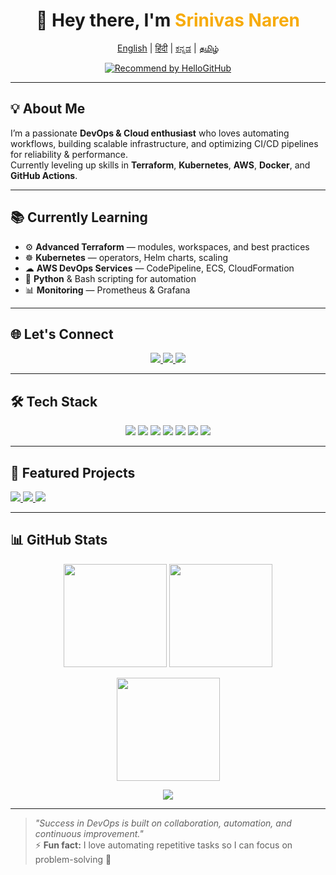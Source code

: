 <!-- 🎯 PROFILE HEADER -->
<h1 align="center">🚀 Hey there, I'm <span style="color:#F7AB0A;">Srinivas Naren</span></h1>

<!-- 🌐 Language Selector -->
<p align="center">
  <a href="README.md">English</a> | 
  <a href="README_hi.md">हिंदी</a> | 
  <a href="README_kn.md">ಕನ್ನಡ</a> | 
  <a href="README_ta.md">தமிழ்</a>
</p>

<!-- 🔖 HelloGitHub Badge -->
<p align="center">
  <a href="https://hellogithub.com/">
    <img src="https://img.shields.io/badge/Recommended%20by-HelloGitHub-blue?style=for-the-badge&logo=github" alt="Recommend by HelloGitHub" />
  </a>
</p>

---

## 💡 About Me  
I’m a passionate **DevOps & Cloud enthusiast** who loves automating workflows, building scalable infrastructure, and optimizing CI/CD pipelines for reliability & performance.  
Currently leveling up skills in **Terraform**, **Kubernetes**, **AWS**, **Docker**, and **GitHub Actions**.  

---

## 📚 Currently Learning  
- ⚙ **Advanced Terraform** — modules, workspaces, and best practices  
- ☸ **Kubernetes** — operators, Helm charts, scaling  
- ☁ **AWS DevOps Services** — CodePipeline, ECS, CloudFormation  
- 🐍 **Python** & Bash scripting for automation  
- 📊 **Monitoring** — Prometheus & Grafana  

---

## 🌐 Let's Connect  

<p align="center">
  <a href="https://linkedin.com/in/srinivas-naren-vemgal-7801571ab">
    <img src="https://img.shields.io/badge/LinkedIn-0A66C2?style=for-the-badge&logo=linkedin&logoColor=white" />
  </a>
  <a href="https://github.com/SrinivasNaren">
    <img src="https://img.shields.io/badge/GitHub-181717?style=for-the-badge&logo=github&logoColor=white" />
  </a>
  <a href="mailto:srinivasnaren007@gmail.com">
    <img src="https://img.shields.io/badge/Email-D14836?style=for-the-badge&logo=gmail&logoColor=white" />
  </a>
</p>

---

## 🛠 Tech Stack  

<p align="center">
  <img src="https://img.shields.io/badge/Docker-2496ED?style=for-the-badge&logo=docker&logoColor=white" />
  <img src="https://img.shields.io/badge/Terraform-7B42BC?style=for-the-badge&logo=terraform&logoColor=white" />
  <img src="https://img.shields.io/badge/AWS-232F3E?style=for-the-badge&logo=amazonaws&logoColor=white" />
  <img src="https://img.shields.io/badge/Kubernetes-326CE5?style=for-the-badge&logo=kubernetes&logoColor=white" />
  <img src="https://img.shields.io/badge/GitHub_Actions-2088FF?style=for-the-badge&logo=githubactions&logoColor=white" />
  <img src="https://img.shields.io/badge/Linux-FCC624?style=for-the-badge&logo=linux&logoColor=black" />
  <img src="https://img.shields.io/badge/Python-3776AB?style=for-the-badge&logo=python&logoColor=white" />
</p>

---

## 📌 Featured Projects  

<p align="left">
  <a href="https://github.com/SrinivasNaren/terraform-aws-ec2">
    <img src="https://img.shields.io/badge/Terraform%20EC2-View%20Repo-blue?style=for-the-badge&logo=terraform" />
  </a>
  <a href="https://github.com/SrinivasNaren/dockerized-flask-app">
    <img src="https://img.shields.io/badge/Dockerized%20Flask-App-blue?style=for-the-badge&logo=docker" />
  </a>
  <a href="https://github.com/SrinivasNaren/my-first-actions-demo">
    <img src="https://img.shields.io/badge/GitHub%20Actions-CI/CD-blue?style=for-the-badge&logo=githubactions" />
  </a>
</p>

---

## 📊 GitHub Stats  

<p align="center">
  <img src="https://github-readme-stats.vercel.app/api?username=SrinivasNaren&show_icons=true&theme=radical&count_private=true&hide_border=true" height="165" />
  <img src="https://github-readme-streak-stats.herokuapp.com/?user=SrinivasNaren&theme=radical&hide_border=true" height="165" />
</p>

<p align="center">
  <img src="https://github-readme-stats.vercel.app/api/top-langs/?username=SrinivasNaren&layout=compact&theme=radical&hide_border=true" height="165" />
</p>

<p align="center">
  <img src="https://github-profile-trophy.vercel.app/?username=SrinivasNaren&theme=radical&no-frame=true&row=1&column=6" />
</p>

---

> _"Success in DevOps is built on collaboration, automation, and continuous improvement."_  
⚡ **Fun fact:** I love automating repetitive tasks so I can focus on problem-solving 🚀
